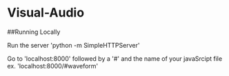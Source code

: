 # Visual-Audio

##Running Locally

Run the server 'python -m SimpleHTTPServer'

Go to 'localhost:8000' followed by a '#' and the name of your javaSrcipt file
ex. 'localhost:8000/#waveform'

